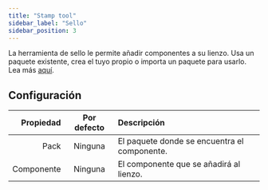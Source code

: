 ```yaml
---
title: "Stamp tool"
sidebar_label: "Sello"
sidebar_position: 3
---
```


La herramienta de sello le permite añadir componentes a su lienzo. Usa un paquete existente, crea el tuyo propio o importa un paquete para usarlo. Lea más [aquí](../pack).

## Configuración

|  Propiedad | Por defecto | Descripción                                  |
| ----------:|:-----------:|:-------------------------------------------- |
|       Pack |   Ninguna   | El paquete donde se encuentra el componente. |
| Componente |   Ninguna   | El componente que se añadirá al lienzo.      |
